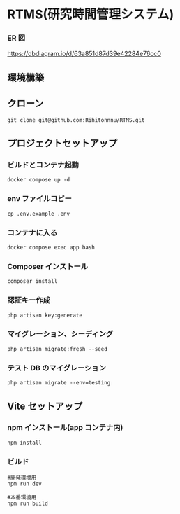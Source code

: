 # RTMS(研究時間管理システム)

### ER 図

https://dbdiagram.io/d/63a851d87d39e42284e76cc0

## 環境構築

## クローン

```
git clone git@github.com:Rihitonnnu/RTMS.git
```

## プロジェクトセットアップ

### ビルドとコンテナ起動

```
docker compose up -d
```

### env ファイルコピー

```
cp .env.example .env
```

### コンテナに入る

```
docker compose exec app bash
```

### Composer インストール

```
composer install
```

### 認証キー作成

```
php artisan key:generate
```

### マイグレーション、シーディング

```
php artisan migrate:fresh --seed
```

### テスト DB のマイグレーション

```
php artisan migrate --env=testing
```

## Vite セットアップ

### npm インストール(app コンテナ内)

```
npm install
```

### ビルド

```
#開発環境用
npm run dev

#本番環境用
npm run build
```
